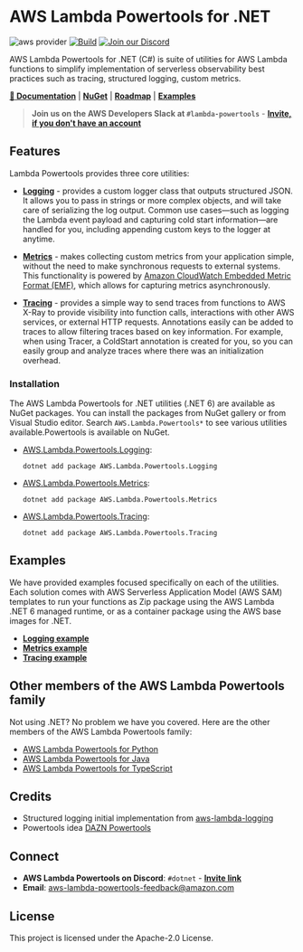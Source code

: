 # AWS Lambda Powertools for .NET

![aws provider](https://img.shields.io/badge/provider-AWS-orange?logo=amazon-aws&color=ff9900) 
[![Build](https://github.com/awslabs/aws-lambda-powertools-dotnet/actions/workflows/build.yml/badge.svg?branch=develop)](https://github.com/awslabs/aws-lambda-powertools-dotnet/actions/workflows/build.yml)
[![Join our Discord](https://dcbadge.vercel.app/api/server/B8zZKbbyET)](https://discord.gg/B8zZKbbyET)

AWS Lambda Powertools for .NET (C#) is suite of utilities for AWS Lambda functions to simplify implementation of serverless observability best practices such as tracing, structured logging, custom metrics.

**[📜 Documentation](https://awslabs.github.io/aws-lambda-powertools-dotnet/)** | **[NuGet](https://www.nuget.org/)** | **[Roadmap](https://github.com/awslabs/aws-lambda-powertools-roadmap/projects/1)** | **[Examples](#examples)**

> **Join us on the AWS Developers Slack at `#lambda-powertools`** - **[Invite, if you don't have an account](https://join.slack.com/t/awsdevelopers/shared_invite/zt-gu30gquv-EhwIYq3kHhhysaZ2aIX7ew)**

## Features

Lambda Powertools provides three core utilities:

* **[Logging](https://awslabs.github.io/aws-lambda-powertools-dotnet/core/logging/)** - provides a custom logger class that outputs structured JSON. It allows you to pass in strings or more complex objects, and will take care of serializing the log output. Common use cases—such as logging the Lambda event payload and capturing cold start information—are handled for you, including appending custom keys to the logger at anytime.

* **[Metrics](https://awslabs.github.io/aws-lambda-powertools-dotnet/core/metrics/)** - makes collecting custom metrics from your application simple, without the need to make synchronous requests to external systems. This functionality is powered by [Amazon CloudWatch Embedded Metric Format (EMF)](https://docs.aws.amazon.com/AmazonCloudWatch/latest/monitoring/CloudWatch_Embedded_Metric_Format.html), which allows for capturing metrics asynchronously.

* **[Tracing](https://awslabs.github.io/aws-lambda-powertools-dotnet/core/tracing/)** - provides a simple way to send traces from functions to AWS X-Ray to provide visibility into function calls, interactions with other AWS services, or external HTTP requests. Annotations easily can be added to traces to allow filtering traces based on key information. For example, when using Tracer, a ColdStart annotation is created for you, so you can easily group and analyze traces where there was an initialization overhead.

### Installation

The AWS Lambda Powertools for .NET utilities (.NET 6) are available as NuGet packages. You can install the packages from NuGet gallery or from Visual Studio editor. Search `AWS.Lambda.Powertools*` to see various utilities available.Powertools is available on NuGet.

* [AWS.Lambda.Powertools.Logging](https://www.nuget.org/packages?q=AWS.Lambda.Powertools.Logging):

    `dotnet add package AWS.Lambda.Powertools.Logging`

* [AWS.Lambda.Powertools.Metrics](https://www.nuget.org/packages?q=AWS.Lambda.Powertools.Metrics):

    `dotnet add package AWS.Lambda.Powertools.Metrics`

* [AWS.Lambda.Powertools.Tracing](https://www.nuget.org/packages?q=AWS.Lambda.Powertools.Tracing):

    `dotnet add package AWS.Lambda.Powertools.Tracing`

## Examples

We have provided examples focused specifically on each of the utilities. Each solution comes with AWS Serverless Application Model (AWS SAM) templates to run your functions as Zip package using the AWS Lambda .NET 6 managed runtime, or as a container package using the AWS base images for .NET.

* **[Logging example](examples/Logging/README.md)**
* **[Metrics example](examples/Metrics/README.md)**
* **[Tracing example](examples/Tracing/README.md)**

## Other members of the AWS Lambda Powertools family

Not using .NET? No problem we have you covered. Here are the other members of the AWS Lambda Powertools family:

* [AWS Lambda Powertools for Python](https://github.com/awslabs/aws-lambda-powertools-python)
* [AWS Lambda Powertools for Java](https://github.com/awslabs/aws-lambda-powertools-java)
* [AWS Lambda Powertools for TypeScript](https://github.com/awslabs/aws-lambda-powertools-typescript)

## Credits

* Structured logging initial implementation from [aws-lambda-logging](https://gitlab.com/hadrien/aws_lambda_logging)
* Powertools idea [DAZN Powertools](https://github.com/getndazn/dazn-lambda-powertools/)

## Connect

* **AWS Lambda Powertools on Discord**: `#dotnet` - **[Invite link](https://discord.gg/B8zZKbbyET)**
* **Email**: aws-lambda-powertools-feedback@amazon.com

## License

This project is licensed under the Apache-2.0 License.
